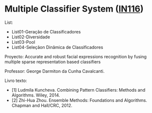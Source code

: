 # Multiple Classifier System ([IN116](https://sites.google.com/a/cin.ufpe.br/multiple-classifier-system/home))

List:
* List01-Geração de Classificadores
* List02-Diversidade
* List03-Pool
* List04-Seleçãon Dinâmica de Classificadores

Proyecto: Accurate and robust facial expressions recognition by fusing multiple sparse representation based classifiers


Professor: George Darmiton da Cunha Cavalcanti.

Livro texto:

* [1] Ludmila Kuncheva. Combining Pattern Classifiers: Methods and Algorithms. Wiley, 2014.
* [2] Zhi-Hua Zhou. Ensemble Methods: Foundations and Algorithms. Chapman and Hall/CRC, 2012.


